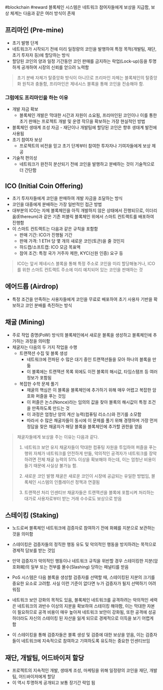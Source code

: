 #blockchain #reward
블록체인 시스템은 네트워크 참여자들에게 보상을 지급함, 보상 체계는 다음과 같은 여러 방식이 존재

## 프리마인 (Pre-mine)
- 초기 발행 단계
- 네트워크가 시작되기 전에 미리 일정량의 코인을 발행하여 특정 목적(개발팀, 재단, 초기 투자자 등)에 할당하는 방식
- 할당된 코인의 양과 일정 기간동안 코인 판매를 금지하는 락업(Lock-up)등을 투명하게 공개하여 시장의 신뢰를 얻으려 노력함

> 초기 분배 자체가 탈중앙화 방식이 아니므로 프리마인 자체는 블록체인의 탈중앙화 원칙과 충돌함, 프리마인은 제네시스 블록을 통해 코인을 전송해야 함.

### 그럼에도 프리마인을 하는 이유
- 개발 자금 확보
	- 블록체인 개발은 막대한 시간과 자원이 소요됨, 프리마인된 코인이나 이를 통한 초기 판매는 프로젝트 개발 및 운영 작므을 확보하는 가장 현실적인 방법
- 블록체인 생태계 조성 자금
		- 재단이나 개발팀에 할당된 코인은 향후 생태계 발전에 사용됨
- 초기 참여자 보상
	- 프로젝트의 비전을 믿고 초기 단계부터 참여한 투자자나 기여자들에게 보상 제공
- 기술적 편의성
	- 네트워크가 완전히 분산되기 전에 코인을 발행하고 분배하는 것이 기술적으로 더 간단함

## ICO (Initial Coin Offering)
- 초기 투자자들에게 코인을 판매하여 개발 자금을 조달하는 방식
- 코인을 대중에게 분배하는 가장 일반적인 접근 방법
- 대부분의 ICO는 자체 블록체인을 아직 개발하지 않은 상태에서 진행되므로, 이더리움(Ethereum)과 같은 기존 퍼블릭 블록체인 위에서 스마트 컨트랙트를 배포하여 진행함
- 이 스마트 컨트랙트는 다음과 같은 규칙을 포함함
	- 판매 기간: ICO가 진행될 기간
	- 판매 가격: 1 ETH 당 몇 개의 새로운 코인(토큰)을 줄 것인지
	- 하드캡/소프트캡: ICO 모금 목표액
	- 참여 조건: 특정 국가 거주자 제한, KYC(신원 인증) 요구 등

> ICO는 앞서 제네시스 블록을 통해 특정 주소로 코인을 미리 할당해놓거나, ICO를 위한 스마트 컨트랙트 주소에 미리 예치되어 있는 코인을 판매하는 것

## 에어드롭 (Airdrop)
- 특정 조건을 만족하는 사용자들에게 코인을 무료로 배포하여 초기 사용자 기반을 확보하고 코인 분배를 촉진하는 방식

## 채굴 (Mining)
- 주로 작업 증명(PoW) 방식의 블록체인에서 새로운 블록을 생성하고 블록체인에 추가하는 과정을 의미함
- 채굴자는 다음의 두 가지 작업을 수행
	- 트랜잭션 수집 및 블록 생성
		- 네트워크에 전파된 수 많은 대기 중인 트랜잭션들을 모아 하나의 블록을 만듦
		- 이 블록에는 트랜잭션 목록 외에도 이전 블록의 해시값, 타임스탬프 등 여러 정보가 포함됨
	- 복잡한 수학 문제 풀기
		- 채굴의 핵심은 이 블록을 블록체인에 추가하기 위해 매우 어렵고 복잡한 암호화 퍼즐을 푸는 것임
		- 이 퍼즐은 논스(Nonce)라는 임의의 값을 찾아 블록의 해시값이 특정 조건을 만족하도록 만드는 것
		- 이 과정은 엄청난 양의 계산 능력(컴퓨팅 리소스)와 전기를 소모함
		- 따라서 수 많은 채굴자들이 동시에 이 문제를 풀기 위해 경쟁하며 가장 먼저 정답을 찾은 채굴자가 해당 블록을 블록체인에 추가할 권한을 얻음
> 채굴자들에게 보상을 주는 이유는 다음과 같다.
> 
> 1. 네트워크 보안 유지
>    채굴자들이 막대한 컴퓨팅 자원을 투입하여 퍼즐을 푸는 행위 자체가 네트워크를 안전하게 만듦, 악의적인 공격자가 네트워크를 장악하려면 전체 채굴 능력의 51% 이상을 확보해야 하는데, 이는 엄청난 비용이 들기 때문에 사실상 불가능 함.
> 2. 새로운 코인 발행
> 	 채굴은 새로운 코인이 시장에 공급되는 유일한 방법임, 블록체인 시스템의 인플레이션 정책과 연결됨
> 	 
> 3. 트랜잭션 처리 인센티브
>    채굴자들은 트랜잭션을 블록에 포함시켜 처리하는 대가로 사용자로부터 받는 거래 수수료도 보상으로 받음

## 스테이킹 (Staking)
- 노드로써 블록체인 네트워크에 검증자로 참여하기 전에 화폐를 지분으로 보관하는 것을 의미함
- 스테이킹은 검증자들의 정직한 행동 유도 및 악의적인 행동을 방지하려는 목적으로 경제적 담보를 받는 것임

- 만약 검증자가 악의적인 행동이나 네트워크 규칙을 위반할 경우 스테이킹한 지분(암호화폐)의 일부 또는 전부를 몰수(Slashing) 당하는 패널티를 받음
- PoS 시스템은 다음 블록을 생성할 검증자를 선택할 때, 스테이킹된 지분의 크기를 중요한 요소로 고려함. 사실 이런 기준이 없다면 누가 검증자가 될지 선택하기 어려워짐

- 네트워크 보안 강화의 목적도 있음, 블록체인 네트워크를 공격하려는 악의적인 세력은 네트워크의 과반수 이상의 지분을 확보하여 스테이킹 해야함, 이는 막대한 자본이 필요하므로 공격 비용이 매우 높아져 네트워크 보안이 강화됨, 또한 공격에 성공하더라도 자신의 스테이킹 된 자산을 잃게 되므로 경제적으로 이득을 보기 어렵게 함

- 이 스테이킹을 통해 검증자들은 블록 생성 및 검증에 대한 보상을 얻음, 이는 검증자들이 네트워크에 지속적으로 참여하고 기여하도록 유도하는 중요한 인센티브임

## 재단, 개발팀, 어드바이저 할당
- 프로젝트의 지속적인 개발, 생태계 조성, 마케팅을 위해 일정량의 코인을 재단, 개발팀, 어드바이저에게 할당
- 이 역시 투명하게 공개되고 보통 장기간 락업 됨